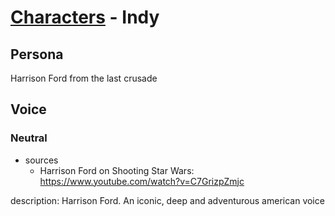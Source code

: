 # [Characters](../character.md) - Indy

## Persona

Harrison Ford from the last crusade

## Voice

### Neutral

- sources
    - Harrison Ford on Shooting Star Wars: https://www.youtube.com/watch?v=C7GrizpZmjc

description: Harrison Ford. An iconic, deep and adventurous american voice
